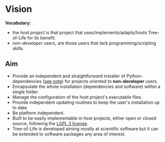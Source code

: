# Vision

**Vocabulary:**
- the *host project* is that project that uses/implements/adapts/hosts Tree-of-Life for its benefit.
- *non-developer* users, are those users that lack programming/scripting skills.

## Aim

- Provide an independent and straightforward installer of Python-dependencies ([see note](#note)) for projects oriented to **non-developer** users.
- Encapsulate the whole installation (dependencies and software) within a single folder.
- Manage the configuration of the host project's executable files.
- Provide independent updating routines to keep the user's installation up to date.
- Be platform independent.
- Built to be easily implementable in host projects, either open or closed source, following the [LGPL 3 license](https://github.com/TreeOfLife-diss/TreeOfLife-diss/blob/master/LICENSE).
- Tree-of-Life is developed aiming mostly at scientific software but it can be extended to software packages any area of interest.

